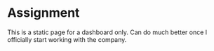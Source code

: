 
  # Assignment

  This is a static page for a dashboard only. Can do much better once I officially start working with the company.

